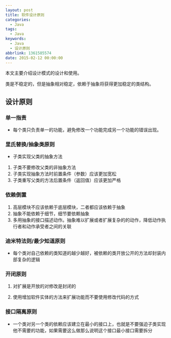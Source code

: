```yaml
---
layout: post
title: 软件设计原则
categories:
  - Java
tags:
  - Java
keywords:
  - Java
  - 设计原则
abbrlink: 1361585574
date: 2015-02-12 00:00:00
---
```


本文主要介绍设计模式的设计和使用。
 
类是不稳定的，但是抽象相对稳定，依赖于抽象将获得更加稳定的类结构。

<!--more-->

## 设计原则


### 单一指责
 - 每个类只负责单一的功能，避免修改一个功能完成另一个功能的错误出现。




### 里氏替换/抽象类原则

- 子类实现父类的抽象方法

1. 子类不要修改父类的非抽象方法
2. 子类实现抽象方法时前置条件（参数）应该更加宽松
3. 子类重写父类的方法后置条件（返回值）应该更加严格




### 依赖倒置

1. 高层模块不应该依赖于底层模块，二者都应该依赖于抽象
2. 抽象不能依赖于细节，细节要依赖抽象
3. 多用抽象的接口描述动作。抽象难以扩展或者扩展复杂的的动作，降低动作执行者和动作承受者之间的关联





### 迪米特法则/最少知道原则

- 每个类对自己依赖的类知道的越少越好，被依赖的类开放公开的方法却封装内部复杂的逻辑




### 开闭原则

1. 对扩展是开放的对修改是封闭的

2. 使用增加软件实体的方法来扩展功能而不要使用修改代码的方式




### 接口隔离原则

- 一个类对另一个类的依赖应该建立在最小的接口上，也就是不要强迫子类实现他不需要的功能，如果需要这么做那么说明这个接口最小接口需要拆分
